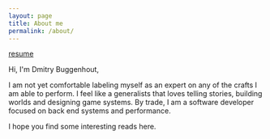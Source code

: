```yaml
---
layout: page
title: About me
permalink: /about/
---
```


[resume](https://github.com/MitrB/MitrB.github.io/tree/main/assets/resume.pdf)

Hi, I'm Dmitry Buggenhout,


I am not yet comfortable labeling myself as an expert on any of the crafts I am able to perform. I feel like a generalists that loves telling stories, building worlds and designing game systems. By trade, I am a software developer focused on back end systems and performance.

I hope you find some interesting reads here.
